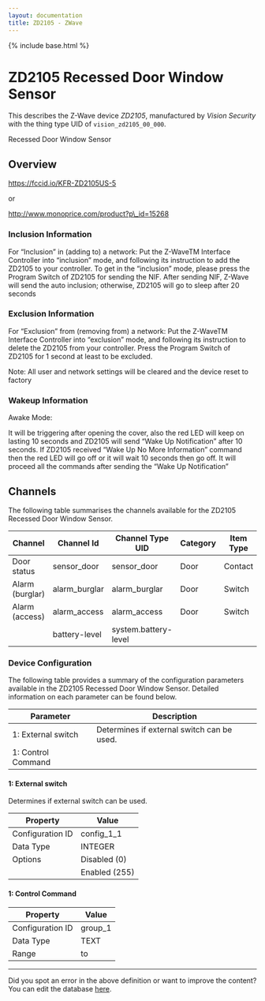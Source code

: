 ```yaml
---
layout: documentation
title: ZD2105 - ZWave
---
```


{% include base.html %}

# ZD2105 Recessed Door Window Sensor

This describes the Z-Wave device *ZD2105*, manufactured by *Vision Security* with the thing type UID of ```vision_zd2105_00_000```. 

Recessed Door Window Sensor  


## Overview 

https://fccid.io/KFR-ZD2105US-5

or 

http://www.monoprice.com/product?p\_id=15268

  


### Inclusion Information 

For “Inclusion” in (adding to) a network: Put the Z-WaveTM Interface Controller into “inclusion” mode, and following its instruction to add the ZD2105 to your controller. To get in the “inclusion” mode, please press the Program Switch of ZD2105 for sending the NIF. After sending NIF, Z-Wave will send the auto inclusion; otherwise, ZD2105 will go to sleep after 20 seconds

  


### Exclusion Information 

For “Exclusion” from (removing from) a network: Put the Z-WaveTM Interface Controller into “exclusion” mode, and following its instruction to delete the ZD2105 from your controller. Press the Program Switch of ZD2105 for 1 second at least to be excluded.

Note: All user and network settings will be cleared and the device reset to factory

  


### Wakeup Information 

Awake Mode:

It will be triggering after opening the cover, also the red LED will keep on lasting 10 seconds and ZD2105 will send “Wake Up Notification” after 10 seconds. If ZD2105 received “Wake Up No More Information” command then the red LED will go off or it will wait 10 seconds then go off. It will proceed all the commands after sending the “Wake Up Notification”


## Channels
The following table summarises the channels available for the ZD2105 Recessed Door Window Sensor.

| Channel | Channel Id | Channel Type UID | Category | Item Type |
|---------|------------|------------------|----------|-----------|
| Door status | sensor_door | sensor_door | Door | Contact |
| Alarm (burglar) | alarm_burglar | alarm_burglar | Door | Switch |
| Alarm (access) | alarm_access | alarm_access | Door | Switch |
|  | battery-level | system.battery-level |  |  |


### Device Configuration
The following table provides a summary of the configuration parameters available in the ZD2105 Recessed Door Window Sensor.
Detailed information on each parameter can be found below.

| Parameter   | Description |
|-------------|-------------|
| 1: External switch | Determines if external switch can be used. |
| 1: Control Command |  |


#### 1: External switch

Determines if external switch can be used.


| Property         | Value    |
|------------------|----------|
| Configuration ID | config_1_1 |
| Data Type        | INTEGER || Default Value | 0 |
| Options | Disabled (0) |
|  | Enabled (255) |


#### 1: Control Command


| Property         | Value    |
|------------------|----------|
| Configuration ID | group_1 |
| Data Type        | TEXT |
| Range |  to  |


---

Did you spot an error in the above definition or want to improve the content?
You can edit the database [here](http://www.cd-jackson.com/index.php/zwave/zwave-device-database/zwave-device-list/devicesummary/420).
